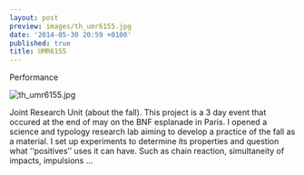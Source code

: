 ```yaml
---
layout: post
preview: images/th_umr6155.jpg
date: '2014-05-30 20:59 +0100'
published: true
title: UMR6155
---
```

Performance

![th_umr6155.jpg]({{site.baseurl}}/images/th_umr6155.jpg)



Joint Research Unit (about the fall). This project is a 3 day event that occured at the end of may on the BNF esplanade in Paris. I opened a science and typology research lab aiming to develop a practice of the fall as a material. I set up experiments to determine its properties and question what ‘‘positives’’ uses it can have. Such as chain reaction, simultaneity of impacts, impulsions ...
